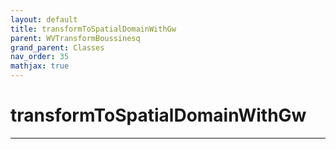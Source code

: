 ```yaml
---
layout: default
title: transformToSpatialDomainWithGw
parent: WVTransformBoussinesq
grand_parent: Classes
nav_order: 35
mathjax: true
---
```


#  transformToSpatialDomainWithGw




---

